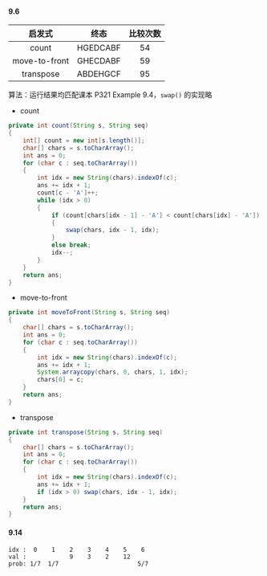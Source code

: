 #### 9.6

| 启发式 | 终态 | 比较次数 |
| :--: | :--: | :--: |
| count | HGEDCABF | 54 |
| move-to-front | GHECDABF | 59 |
| transpose | ABDEHGCF | 95 |

算法：运行结果均匹配课本 P321 Example 9.4，`swap()` 的实现略

- count

```java
private int count(String s, String seq)
{
	int[] count = new int[s.length()];
	char[] chars = s.toCharArray();
	int ans = 0;
	for (char c : seq.toCharArray())
	{
		int idx = new String(chars).indexOf(c);
		ans += idx + 1;
		count[c - 'A']++;
		while (idx > 0)
		{
			if (count[chars[idx - 1] - 'A'] < count[chars[idx] - 'A'])
			{
				swap(chars, idx - 1, idx);
			}
			else break;
			idx--;
		}
	}
	return ans;
}
```

- move-to-front

```java
private int moveToFront(String s, String seq)
{
	char[] chars = s.toCharArray();
	int ans = 0;
	for (char c : seq.toCharArray())
	{
		int idx = new String(chars).indexOf(c);
		ans += idx + 1;
		System.arraycopy(chars, 0, chars, 1, idx);
		chars[0] = c;
	}
	return ans;
}
```

- transpose

```java
private int transpose(String s, String seq)
{
	char[] chars = s.toCharArray();
	int ans = 0;
	for (char c : seq.toCharArray())
	{
		int idx = new String(chars).indexOf(c);
		ans += idx + 1;
		if (idx > 0) swap(chars, idx - 1, idx);
	}
	return ans;
}
```

#### 9.14

```text
idx :  0    1    2    3    4    5    6
val :            9    3    2    12
prob: 1/7  1/7                      5/7
```